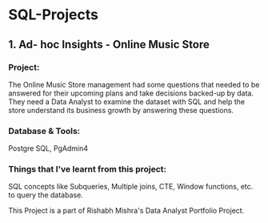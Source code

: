 # SQL-Projects

## 1. Ad- hoc Insights - Online Music Store
### Project:
The Online Music Store management had some questions that needed to be answered for their upcoming plans and take decisions backed-up by data.
They need a Data Analyst to examine the dataset with SQL and help the store understand its business growth by answering these questions.

### Database & Tools: 
Postgre SQL, PgAdmin4

### Things that I've learnt from this project: 

SQL concepts like Subqueries, Multiple joins, CTE, Window functions, etc. to query the database.

This Project is a part of Rishabh Mishra's Data Analyst Portfolio Project.

